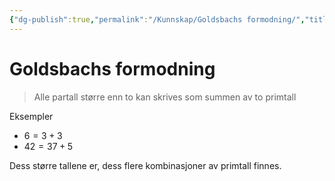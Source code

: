 ```yaml
---
{"dg-publish":true,"permalink":"/Kunnskap/Goldsbachs formodning/","title":"Goldsbachs formodning","tags":["matematikk","tall"]}
---
```



# Goldsbachs formodning
>Alle partall større enn to kan skrives som summen av to primtall

Eksempler
- $6=3+3$
- $42=37+5$

Dess større tallene er, dess flere kombinasjoner av primtall finnes.
